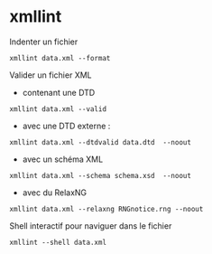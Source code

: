 xmllint
=======

Indenter un fichier

`xmllint data.xml --format`

Valider un fichier XML

* contenant une DTD

`xmllint data.xml --valid`

* avec une DTD externe :

`xmllint data.xml --dtdvalid data.dtd  --noout`

* avec un schéma XML

`xmllint data.xml --schema schema.xsd  --noout`

* avec du RelaxNG

`xmllint data.xml --relaxng RNGnotice.rng --noout`

Shell interactif pour naviguer dans le fichier

`xmllint --shell data.xml`
